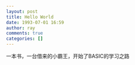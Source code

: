 ```yaml
---
layout: post
title: Hello World
date: 1993-07-01 16:59
author: ray
comments: true
categories: []
---
```

一本书，一台借来的小霸王，开始了BASIC的学习之路

